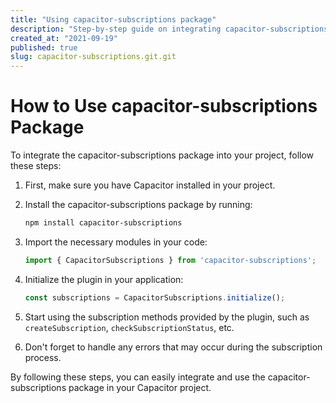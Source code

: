 ```yaml
---
title: "Using capacitor-subscriptions package"
description: "Step-by-step guide on integrating capacitor-subscriptions into your project"
created_at: "2021-09-19"
published: true
slug: capacitor-subscriptions.git.git
---
```


# How to Use capacitor-subscriptions Package

To integrate the capacitor-subscriptions package into your project, follow these steps:

1. First, make sure you have Capacitor installed in your project.

2. Install the capacitor-subscriptions package by running:

   ```bash
   npm install capacitor-subscriptions
   ```

3. Import the necessary modules in your code:

   ```typescript
   import { CapacitorSubscriptions } from 'capacitor-subscriptions';
   ```

4. Initialize the plugin in your application:

   ```typescript
   const subscriptions = CapacitorSubscriptions.initialize();
   ```

5. Start using the subscription methods provided by the plugin, such as `createSubscription`, `checkSubscriptionStatus`, etc.

6. Don't forget to handle any errors that may occur during the subscription process.

By following these steps, you can easily integrate and use the capacitor-subscriptions package in your Capacitor project.
